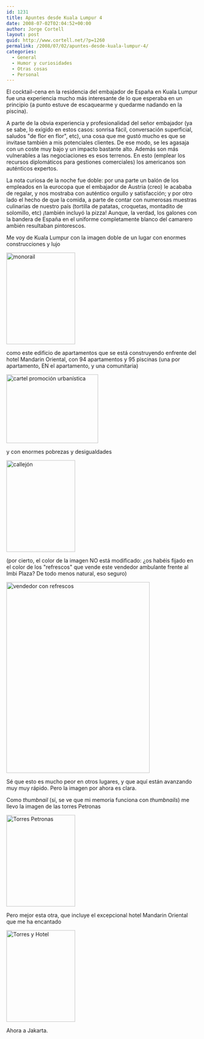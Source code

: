 ```yaml
---
id: 1231
title: Apuntes desde Kuala Lumpur 4
date: 2008-07-02T02:04:52+00:00
author: Jorge Cortell
layout: post
guid: http://www.cortell.net/?p=1260
permalink: /2008/07/02/apuntes-desde-kuala-lumpur-4/
categories:
  - General
  - Humor y curiosidades
  - Otras cosas
  - Personal
---
```

El cocktail-cena en la residencia del embajador de España en Kuala Lumpur fue una experiencia mucho más interesante de lo que esperaba en un principio (a punto estuve de escaquearme y quedarme nadando en la piscina).

A parte de la obvia experiencia y profesionalidad del señor embajador (ya se sabe, lo exigido en estos casos: sonrisa fácil, conversación superficial, saludos "de flor en flor", etc), una cosa que me gustó mucho es que se invitase también a mis potenciales clientes. De ese modo, se les agasaja con un coste muy bajo y un impacto bastante alto. Además son más vulnerables a las negociaciones es esos terrenos. En esto (emplear los recursos diplomáticos para gestiones comerciales) los americanos son auténticos expertos.

La nota curiosa de la noche fue doble: por una parte un balón de los empleados en la eurocopa que el embajador de Austria (creo) le acababa de regalar, y nos mostraba con auténtico orgullo y satisfacción; y por otro lado el hecho de que la comida, a parte de contar con numerosas muestras culinarias de nuestro país (tortilla de patatas, croquetas, montadito de solomillo, etc) ¡también incluyó la pizza! Aunque, la verdad, los galones con la bandera de España en el uniforme completamente blanco del camarero ambién resultaban pintorescos.

Me voy de Kuala Lumpur con la imagen doble de un lugar con enormes construcciones y lujo

<img src="http://farm4.static.flickr.com/3104/2629140915_c850b963b1_m.jpg" alt="monorail" width="180" height="240" />

como este edificio de apartamentos que se está construyendo enfrente del hotel Mandarin Oriental, con 94 apartamentos y 95 piscinas (una por apartamento, EN el apartamento, y una comunitaria)

<img src="http://farm4.static.flickr.com/3257/2629141075_a6ee9fa9dd_m.jpg" alt="cartel promoción urbanística" width="240" height="180" />

y con enormes pobrezas y desigualdades

<img src="http://farm4.static.flickr.com/3135/2629140747_5378cdc781_m.jpg" alt="callejón" width="180" height="240" />

(por cierto, el color de la imagen NO está modificado: ¿os habéis fijado en el color de los "refrescos" que vende este vendedor ambulante frente al Imbi Plaza? De todo menos natural, eso seguro)

<img src="http://farm4.static.flickr.com/3074/2629962438_bec52e58f7.jpg" alt="vendedor con refrescos" width="375" height="500" />

Sé que esto es mucho peor en otros lugares, y que aquí están avanzando muy muy rápido. Pero la imagen por ahora es clara.

Como _thumbnail_ (sí, se ve que mi memoria funciona con _thumbnails_) me llevo la imagen de las torres Petronas

<img src="http://farm4.static.flickr.com/3087/2629141255_8d93d5b12b_m.jpg" alt="Torres Petronas" width="180" height="240" />

Pero mejor esta otra, que incluye el excepcional hotel Mandarin Oriental que me ha encantado

<img src="http://farm4.static.flickr.com/3034/2629141455_f1d7f36a70_m.jpg" alt="Torres y Hotel" width="180" height="240" />

Ahora a Jakarta.